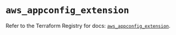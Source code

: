 # `aws_appconfig_extension`

Refer to the Terraform Registry for docs: [`aws_appconfig_extension`](https://registry.terraform.io/providers/hashicorp/aws/5.44.0/docs/resources/appconfig_extension).
